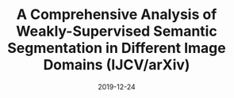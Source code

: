 ---
title: "A Comprehensive Analysis of Weakly-Supervised Semantic Segmentation in Different Image Domains (IJCV/arXiv)"
collection: publications
permalink: /publication/2019-12-24-ijcv
date: 2019-12-24
paperurl: 'https://arxiv.org/abs/1912.11186'
---